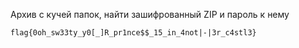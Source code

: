Архив с кучей папок, найти зашифрованный ZIP и пароль к нему

`flag{0oh_sw33ty_y0[_]R_pr1nce$$_15_in_4not|-|3r_c4stl3}`
